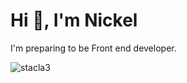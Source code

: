 <h1 align="left">Hi 👋, I'm Nickel</h1>
<p align="left">I'm preparing to be Front end developer.</p>

<p><img align="left" src="https://github-readme-stats.vercel.app/api/top-langs?username=stacla3&show_icons=true&locale=en&layout=compact" alt="stacla3" /></p>
